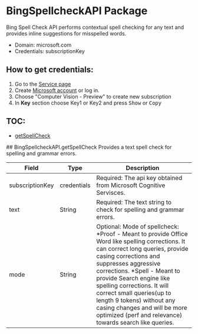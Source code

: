 # BingSpellcheckAPI Package
Bing Spell Check API performs contextual spell checking for any text and provides inline suggestions for misspelled words.
* Domain: microsoft.com
* Credentials: subscriptionKey

## How to get credentials: 
 1. Go to the [Service page](https://www.microsoft.com/cognitive-services/en-us/computer-vision-api)
 2. Create [Microsoft account](https://www.microsoft.com/cognitive-services/en-US/subscriptions) or log in. 
 3. Choose "Computer Vision - Preview" to create new subscription
 4. In **Key** section choose Key1 or Key2 and press <kbd>Show</kbd> or  <kbd>Copy</kbd>

## TOC: 
* [getSpellCheck](#getSpellCheck)
 
<a name="getSpellCheck"/>
## BingSpellcheckAPI.getSpellCheck
Provides a text spell check for spelling and grammar errors.

| Field          | Type       | Description
|----------------|------------|----------
| subscriptionKey| credentials| Required: The api key obtained from Microsoft Cognitive Servisces.
| text           | String     | Required: The text string to check for spelling and grammar errors.
| mode           | String     | Optional: Mode of spellcheck: *Proof - Meant to provide Office Word like spelling corrections. It can correct long queries, provide casing corrections and suppresses aggressive corrections. *Spell - Meant to provide Search engine like spelling corrections. It will correct small queries(up to length 9 tokens) without any casing changes and will be more optimized (perf and relevance) towards search like queries.

